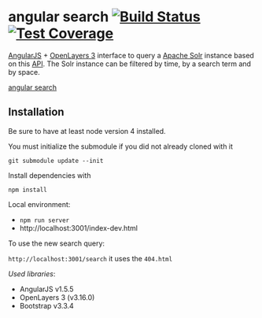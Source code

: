 angular search [![Build Status](https://travis-ci.org/terranodo/angular-search.svg?branch=master)](https://travis-ci.org/terranodo/angular-search) [![Test Coverage](https://codeclimate.com/github/terranodo/angular-search/badges/coverage.svg)](https://codeclimate.com/github/terranodo/angular-search/coverage)
====

[AngularJS](https://angularjs.org/) + [OpenLayers 3](http://openlayers.org/) interface to query a [Apache Solr](http://lucene.apache.org/solr/) instance based on this [API](http://54.158.101.33:8080/bopws/swagger/#/default).
The Solr instance can be filtered by time, by a search term and by space.

[angular search](http://terranodo.io/angular-search)

Installation
---
Be sure to have at least node version 4 installed.

You must initialize the submodule if you did not already cloned with it

`git submodule update --init`

Install dependencies with

`npm install`

Local environment:
- `npm run server`
- http://localhost:3001/index-dev.html

To use the new search query:

`http://localhost:3001/search`
it uses the `404.html`

_Used libraries_:
* AngularJS v1.5.5
* OpenLayers 3 (v3.16.0)
* Bootstrap v3.3.4

